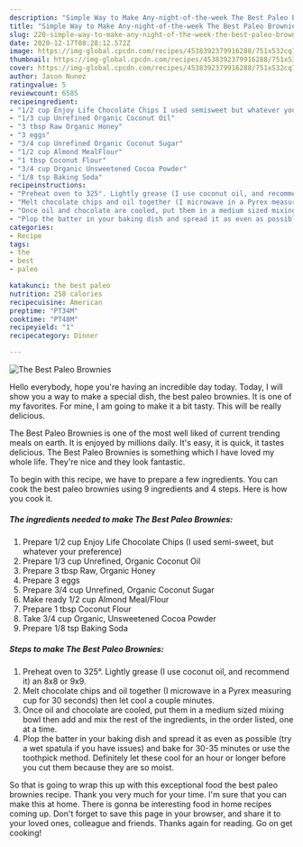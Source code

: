 ```yaml
---
description: "Simple Way to Make Any-night-of-the-week The Best Paleo Brownies"
title: "Simple Way to Make Any-night-of-the-week The Best Paleo Brownies"
slug: 220-simple-way-to-make-any-night-of-the-week-the-best-paleo-brownies
date: 2020-12-17T08:28:12.572Z
image: https://img-global.cpcdn.com/recipes/4538392379916288/751x532cq70/the-best-paleo-brownies-recipe-main-photo.jpg
thumbnail: https://img-global.cpcdn.com/recipes/4538392379916288/751x532cq70/the-best-paleo-brownies-recipe-main-photo.jpg
cover: https://img-global.cpcdn.com/recipes/4538392379916288/751x532cq70/the-best-paleo-brownies-recipe-main-photo.jpg
author: Jason Nunez
ratingvalue: 5
reviewcount: 6585
recipeingredient:
- "1/2 cup Enjoy Life Chocolate Chips I used semisweet but whatever your preference"
- "1/3 cup Unrefined Organic Coconut Oil"
- "3 tbsp Raw Organic Honey"
- "3 eggs"
- "3/4 cup Unrefined Organic Coconut Sugar"
- "1/2 cup Almond MealFlour"
- "1 tbsp Coconut Flour"
- "3/4 cup Organic Unsweetened Cocoa Powder"
- "1/8 tsp Baking Soda"
recipeinstructions:
- "Preheat oven to 325°. Lightly grease (I use coconut oil, and recommend it) an 8x8 or 9x9."
- "Melt chocolate chips and oil together (I microwave in a Pyrex measuring cup for 30 seconds) then let cool a couple minutes."
- "Once oil and chocolate are cooled, put them in a medium sized mixing bowl then add and mix the rest of the ingredients, in the order listed, one at a time."
- "Plop the batter in your baking dish and spread it as even as possible (try a wet spatula if you have issues) and bake for 30-35 minutes or use the toothpick method. Definitely let these cool for an hour or longer before you cut them because they are so moist."
categories:
- Recipe
tags:
- the
- best
- paleo

katakunci: the best paleo 
nutrition: 258 calories
recipecuisine: American
preptime: "PT34M"
cooktime: "PT48M"
recipeyield: "1"
recipecategory: Dinner

---
```



![The Best Paleo Brownies](https://img-global.cpcdn.com/recipes/4538392379916288/751x532cq70/the-best-paleo-brownies-recipe-main-photo.jpg)

Hello everybody, hope you're having an incredible day today. Today, I will show you a way to make a special dish, the best paleo brownies. It is one of my favorites. For mine, I am going to make it a bit tasty. This will be really delicious.

The Best Paleo Brownies is one of the most well liked of current trending meals on earth. It is enjoyed by millions daily. It's easy, it is quick, it tastes delicious. The Best Paleo Brownies is something which I have loved my whole life. They're nice and they look fantastic.




To begin with this recipe, we have to prepare a few ingredients. You can cook the best paleo brownies using 9 ingredients and 4 steps. Here is how you cook it.

<!--inarticleads1-->

##### The ingredients needed to make The Best Paleo Brownies:

1. Prepare 1/2 cup Enjoy Life Chocolate Chips (I used semi-sweet, but whatever your preference)
1. Prepare 1/3 cup Unrefined, Organic Coconut Oil
1. Prepare 3 tbsp Raw, Organic Honey
1. Prepare 3 eggs
1. Prepare 3/4 cup Unrefined, Organic Coconut Sugar
1. Make ready 1/2 cup Almond Meal/Flour
1. Prepare 1 tbsp Coconut Flour
1. Take 3/4 cup Organic, Unsweetened Cocoa Powder
1. Prepare 1/8 tsp Baking Soda




<!--inarticleads2-->

##### Steps to make The Best Paleo Brownies:

1. Preheat oven to 325°. Lightly grease (I use coconut oil, and recommend it) an 8x8 or 9x9.
1. Melt chocolate chips and oil together (I microwave in a Pyrex measuring cup for 30 seconds) then let cool a couple minutes.
1. Once oil and chocolate are cooled, put them in a medium sized mixing bowl then add and mix the rest of the ingredients, in the order listed, one at a time.
1. Plop the batter in your baking dish and spread it as even as possible (try a wet spatula if you have issues) and bake for 30-35 minutes or use the toothpick method. Definitely let these cool for an hour or longer before you cut them because they are so moist.




So that is going to wrap this up with this exceptional food the best paleo brownies recipe. Thank you very much for your time. I'm sure that you can make this at home. There is gonna be interesting food in home recipes coming up. Don't forget to save this page in your browser, and share it to your loved ones, colleague and friends. Thanks again for reading. Go on get cooking!
